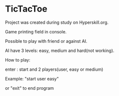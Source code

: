 # TicTacToe

Project was created during study on Hyperskill.org.

Game printing field  in console.

Possible to play with friend or against AI.

AI have 3 levels: easy, medium and hard(not working).

How to play:

enter : start and 2 players(user, easy or medium)

Example: "start user easy"

or "exit" to end program